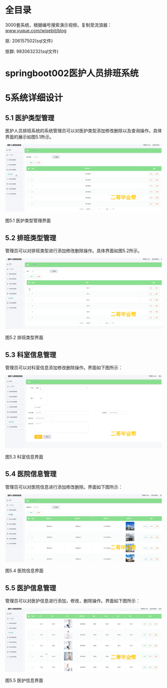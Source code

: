 # 全目录

3000套系统，根据编号搜索演示视频，复制至流浪器：www.yuque.com/wisebit/blog


<p>抠: 206157502(sql文件)</p>
<p>抠群: 983063232(sql文件)</p>

# springboot002医护人员排班系统



# 5系统详细设计
## 5.1 医护类型管理
医护人员排班系统的系统管理员可以对医护类型添加修改删除以及查询操作。具体界面的展示如图5.1所示。

![](/md/blog.009.png)

图5.1 医护类型管理界面
## 5.2 排班类型管理
管理员可以对排班类型进行添加修改删除操作。具体界面如图5.2所示。

![](/md/blog.010.png)

图5.2 排班类型界面
## 5.3 科室信息管理
管理员可以对科室信息添加修改删除操作。界面如下图所示：

![](/md/blog.011.png)

图5.3 科室信息界面
## 5.4 医院信息管理
管理员可以对医院信息进行添加修改删除。界面如下图所示：

![](/md/blog.012.png)

图5.4 医院信息界面

## 5.5 医护信息管理
管理员可以对医护信息进行添加，修改，删除操作。界面如下图所示：

![](/md/blog.013.png)

图5.5 医护信息界面













